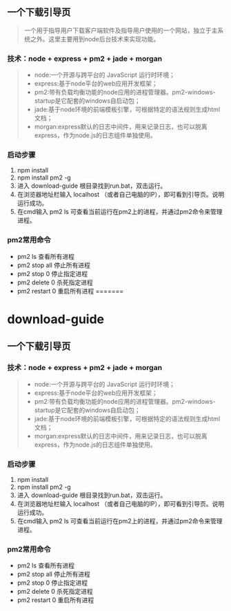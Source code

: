 ## 一个下载引导页
> 一个用于指导用户下载客户端软件及指导用户使用的一个网站，独立于主系统之外。这里主要用到node后台技术来实现功能。
### 技术：node + express + pm2 + jade + morgan
> - node:一个开源与跨平台的 JavaScript 运行时环境；
> - express:基于node平台的web应用开发框架；
> - pm2:带有负载均衡功能的node应用的进程管理器。pm2-windows-startup是它配套的windows自启动包；
> - jade:基于node环境的前端模板引擎，可根据特定的语法规则生成html文档；
> - morgan:express默认的日志中间件，用来记录日志，也可以脱离express，作为node.js的日志组件单独使用。

### 启动步骤
1. npm install
2. npm install pm2 -g
3. 进入 download-guide 根目录找到run.bat，双击运行。
4. 在浏览器地址栏输入 localhost （或者自己电脑的IP），即可看到引导页。说明运行成功。
5. 在cmd输入 pm2 ls 可查看当前运行在pm2上的进程，并通过pm2命令来管理进程。

### pm2常用命令
- pm2 ls 查看所有进程
- pm2 stop all 停止所有进程
- pm2 stop 0 停止指定进程
- pm2 delete 0 杀死指定进程
- pm2 restart 0 重启所有进程
=======
# download-guide
## 一个下载引导页

### 技术：node + express + pm2 + jade + morgan
> - node:一个开源与跨平台的 JavaScript 运行时环境；
> - express:基于node平台的web应用开发框架；
> - pm2:带有负载均衡功能的node应用的进程管理器。pm2-windows-startup是它配套的windows自启动包；
> - jade:基于node环境的前端模板引擎，可根据特定的语法规则生成html文档；
> - morgan:express默认的日志中间件，用来记录日志，也可以脱离express，作为node.js的日志组件单独使用。

### 启动步骤
1. npm install
2. npm install pm2 -g
3. 进入 download-guide 根目录找到run.bat，双击运行。
4. 在浏览器地址栏输入 localhost （或者自己电脑的IP），即可看到引导页。说明运行成功。
5. 在cmd输入 pm2 ls 可查看当前运行在pm2上的进程，并通过pm2命令来管理进程。

### pm2常用命令
- pm2 ls 查看所有进程
- pm2 stop all 停止所有进程
- pm2 stop 0 停止指定进程
- pm2 delete 0 杀死指定进程
- pm2 restart 0 重启所有进程


